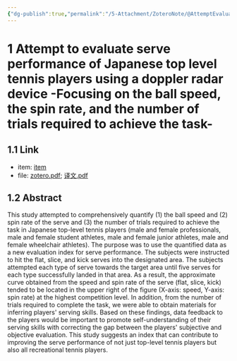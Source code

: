 ```yaml
---
{"dg-publish":true,"permalink":"/5-Attachment/ZoteroNote/@AttemptEvaluate_2021_Sato/","title":"Attempt to evaluate serve performance of Japanese top level tennis players using a doppler radar device -Focusing on the ball speed, the spin rate, and the number of trials required to achieve the task-"}
---
```


# 1 Attempt to evaluate serve performance of Japanese top level tennis players using a doppler radar device -Focusing on the ball speed, the spin rate, and the number of trials required to achieve the task-
## 1.1 Link
- item: [item](zotero://select/library/items/M3VTH3Z4)
- file: [zotero.pdf](zotero://open-pdf/library/items/S22IQUCC); [译文.pdf](zotero://open-pdf/library/items/4S3TVPYJ)
## 1.2 Abstract
This study attempted to comprehensively quantify (1) the ball speed and (2) spin rate of the serve and (3) the number of trials required to achieve the task in Japanese top-level tennis players (male and female professionals, male and female student athletes, male and female junior athletes, male and female wheelchair athletes). The purpose was to use the quantified data as a new evaluation index for serve performance. The subjects were instructed to hit the flat, slice, and kick serves into the designated area. The subjects attempted each type of serve towards the target area until five serves for each type successfully landed in that area. As a result, the approximate curve obtained from the speed and spin rate of the serve (flat, slice, kick) tended to be located in the upper right of the figure (X-axis: speed, Y-axis: spin rate) at the highest competition level. In addition, from the number of trials required to complete the task, we were able to obtain materials for inferring players' serving skills. Based on these findings, data feedback to the players would be important to promote self-understanding of their serving skills with correcting the gap between the players' subjective and objective evaluation. This study suggests an index that can contribute to improving the serve performance of not just top-level tennis players but also all recreational tennis players.
